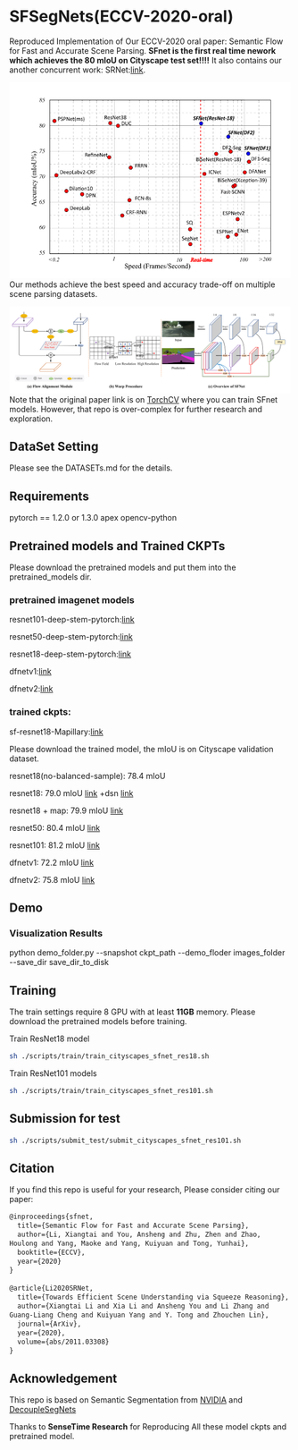 # SFSegNets(ECCV-2020-oral)
Reproduced Implementation of Our ECCV-2020 oral paper: Semantic Flow for Fast and Accurate Scene Parsing.
**SFnet is the first real time nework which achieves the 80 mIoU on Cityscape test set!!!!**
It also contains our another concurrent work: SRNet:[link](https://arxiv.org/abs/2011.03308).

![avatar](./figs/sfnet_res.png)
Our methods achieve the best speed and accuracy trade-off on multiple scene parsing datasets.  

![avatar](./figs/sfnets.png)
Note that the original paper link is on [TorchCV](https://github.com/donnyyou/torchcv) where you can train SFnet models. 
However, that repo is over-complex for further research and exploration.


## DataSet Setting
Please see the DATASETs.md for the details.


## Requirements

pytorch == 1.2.0 or 1.3.0
apex
opencv-python

## Pretrained models and Trained CKPTs
Please download the pretrained models and put them into the pretrained_models dir.

### pretrained imagenet models

resnet101-deep-stem-pytorch:[link](https://drive.google.com/file/d/11s2vaTV71Lc160TMulrmodletcEgRYqi/view?usp=sharing)

resnet50-deep-stem-pytorch:[link](https://drive.google.com/file/d/1H2LhFcDZy6-4K5Yfs-8mHbTSe3WdaTrd/view?usp=sharing)

resnet18-deep-stem-pytorch:[link](https://drive.google.com/file/d/16mcWZSWbV3hkFWJ2cP_eJRQ6Nr1BncCp/view?usp=sharing)

dfnetv1:[link](https://drive.google.com/file/d/1xkkmIjKUbMifcrKdWU7I_-Jx_1YQAXfN/view?usp=sharing)

dfnetv2:[link](https://drive.google.com/file/d/1ZRRE99BPhbXwq-ZzO8A5GFmfCe7zxMsz/view?usp=sharing)

### trained ckpts:

sf-resnet18-Mapillary:[link](https://drive.google.com/file/d/1Hq7HhszrAicAr2PnbNN880ijAYcxJJ0I/view?usp=sharing)


Please download the trained model, the mIoU is on Cityscape validation dataset.

resnet18(no-balanced-sample): 78.4 mIoU 

resnet18: 79.0 mIoU [link](https://drive.google.com/file/d/1X7w1HYrSXOJBkfRJuxtXdmR0BXUR-hR8/view?usp=sharing)
+dsn [link](https://drive.google.com/file/d/1-U6NzJ0vb3q4Ev7YZ5FkL9X0L__bozM2/view?usp=sharing)

resnet18 + map: 79.9 mIoU [link](https://drive.google.com/file/d/1wiJC_skx8MaZD6B0waz0CWnQBUlcQ6UD/view?usp=sharing) 

resnet50: 80.4 mIoU [link](https://drive.google.com/file/d/1oAOPISp_Rqva_9whsF7eE3pFxuGSc1Wf/view?usp=sharing)

resnet101: 81.2 mIoU [link](https://drive.google.com/file/d/1YPLBTnMit-ybR5pwUhjs-y4KMoT9CvPc/view?usp=sharing)

dfnetv1: 72.2 mIoU [link](https://drive.google.com/file/d/1aP9d4QVbGvBTABOFvi-okOs6DmJU8njH/view?usp=sharing)

dfnetv2: 75.8 mIoU [link](https://drive.google.com/file/d/1iGE9IYImdrs5p0i3k85OoCQzuSUNhjNU/view?usp=sharing)


## Demo 

### Visualization Results

python demo_folder.py --snapshot ckpt_path --demo_floder images_folder --save_dir save_dir_to_disk



## Training 

The train settings require 8 GPU with at least **11GB** memory. 
Please download the pretrained models before training.

Train ResNet18 model
```bash
sh ./scripts/train/train_cityscapes_sfnet_res18.sh
```

Train ResNet101 models

```bash
sh ./scripts/train/train_cityscapes_sfnet_res101.sh
```

## Submission for test 

```bash
sh ./scripts/submit_test/submit_cityscapes_sfnet_res101.sh
```


## Citation
If you find this repo is useful for your research, Please consider citing our paper:


```
@inproceedings{sfnet,
  title={Semantic Flow for Fast and Accurate Scene Parsing},
  author={Li, Xiangtai and You, Ansheng and Zhu, Zhen and Zhao, Houlong and Yang, Maoke and Yang, Kuiyuan and Tong, Yunhai},
  booktitle={ECCV},
  year={2020}
}

@article{Li2020SRNet,
  title={Towards Efficient Scene Understanding via Squeeze Reasoning},
  author={Xiangtai Li and Xia Li and Ansheng You and Li Zhang and Guang-Liang Cheng and Kuiyuan Yang and Y. Tong and Zhouchen Lin},
  journal={ArXiv},
  year={2020},
  volume={abs/2011.03308}
}

```

## Acknowledgement 
This repo is based on Semantic Segmentation from [NVIDIA](https://github.com/NVIDIA/semantic-segmentation) and [DecoupleSegNets](https://github.com/lxtGH/DecoupleSegNets)

Thanks to **SenseTime Research** for Reproducing All these model ckpts and pretrained model.

